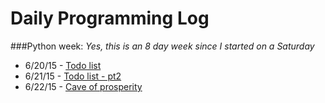 # Daily Programming Log
###Python week:
*Yes, this is an 8 day week since I started on a Saturday*
* 6/20/15 - [Todo list](https://github.com/trvrsalom/dailyprogrammer/tree/master/6:20:15)
* 6/21/15 - [Todo list - pt2](https://github.com/trvrsalom/dailyprogrammer/tree/master/6:21:15)
* 6/22/15 - [Cave of prosperity](https://github.com/trvrsalom/dailyprogrammer/tree/master/6:21:15)
